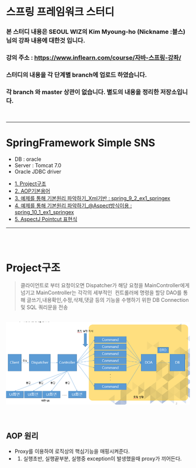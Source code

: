 #  스프링 프레임워크 스터디
### 본 스터디 내용은 SEOUL WIZ의 Kim Myoung-ho (Nickname :블스)님의 강좌 내용에 대한것 입니다.
### 강의 주소 : https://www.inflearn.com/course/자바-스프링-강좌/
### 스터디의 내용을 각 단계별 branch에 업로드 하였습니다.
### 각 branch 와 master 상관이 없습니다. 별도의 내용을 정리한 저장소입니다.

<br/>

<hr/>

# SpringFramework Simple SNS

- DB : oracle
- Server : Tomcat 7.0
- Oracle JDBC driver 

* [1. Project구조](#Project구조)
* [2. AOP기본용어](#AOP기본용어)
* [3. 예제를 통해 기본원리 파악하기_Xml기반 : spring_9_2_ex1_springex](#예제1)
* [4. 예제를 통해 기본원리 파악하기_@Aspect방식이용 : spring_10_1_ex1_springex](#예제2)
* [5. AspectJ Pointcut 표현식](#표현식)


<hr/>

<br/>
<br/>

# Project구조

> 클라이언트로 부터 요청이오면 Dispatcher가 해당 요청을 MainController에게 넘기고 MainController는 각각의 세부적인
  컨트롤러에 명령을 할당 DAO를 통해 글쓰기,내용확인,수정,삭제,댓글 등의 기능을 수행하기 위한 DB Connection 및 SQL 쿼리문을 전송
   
## ![사진](https://github.com/leedongjoon121/SpringFramework_study/blob/master/document_img/architecture.PNG?raw=true)

<br/>

## AOP 원리
- Proxy를 이용하여 로직상의 핵심기능을 매핑시켜준다.
- 1. 실행초반, 실행끝부분, 실행중 exception이 발생했을때 proxy가 끼어든다.
